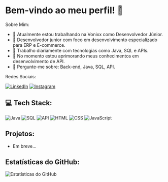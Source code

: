 # Bem-vindo ao meu perfil! 👋

Sobre Mim:

- 🔭 Atualmente estou trabalhando na Vonixx como Desenvolvedor Júnior.
- 👯 Desenvolvedor junior com foco em desenvolvimento especializado para ERP e E-commerce.
- 🤔 Trabalho diariamente com tecnologias como Java, SQL e APIs.
- 🌱 No momento estou aprimorando meus conhecimentos em desenvolvimento de API.
- 💬 Pergunte-me sobre: Back-end, Java, SQL, API.

Redes Sociais:

[![LinkedIn](https://img.shields.io/badge/LinkedIn-%230077B5.svg?&style=for-the-badge&logo=LinkedIn&logoColor=white)](https://www.linkedin.com/in/guilherme-braga-38b3871a2/)
[![Instagram](https://img.shields.io/badge/Instagram-%23E4405F.svg?&style=for-the-badge&logo=Instagram&logoColor=white)](https://www.instagram.com/guibragc?igsh=OGQ5ZDc2ODk2ZA%3D%3D&utm_source=qr) 

## 💻 Tech Stack:

![Java](https://img.shields.io/badge/Java-%23ED8B00.svg?&style=for-the-badge&logo=Java&logoColor=white)
![SQL](https://img.shields.io/badge/SQL-%230076D6.svg?&style=for-the-badge&logo=MySQL&logoColor=white)
![API](https://img.shields.io/badge/API-%230085FF.svg?&style=for-the-badge&logo=Postman&logoColor=white)
![HTML](https://img.shields.io/badge/HTML-%23E34F26.svg?&style=for-the-badge&logo=HTML5&logoColor=white)
![CSS](https://img.shields.io/badge/CSS-%231572B6.svg?&style=for-the-badge&logo=CSS3&logoColor=white)
![JavaScript](https://img.shields.io/badge/JavaScript-%23F7DF1E.svg?&style=for-the-badge&logo=JavaScript&logoColor=black)

## Projetos:

- Em breve...

## Estatísticas do GitHub:

![Estatísticas do GitHub](https://github-readme-stats.vercel.app/api?username=Guilhermebragac&show_icons=true&theme=dark)



